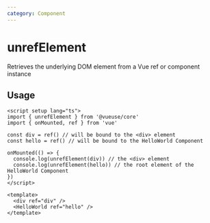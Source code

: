 ```yaml
---
category: Component
---
```


# unrefElement

Retrieves the underlying DOM element from a Vue ref or component instance

## Usage

```vue
<script setup lang="ts">
import { unrefElement } from '@vueuse/core'
import { onMounted, ref } from 'vue'

const div = ref() // will be bound to the <div> element
const hello = ref() // will be bound to the HelloWorld Component

onMounted(() => {
  console.log(unrefElement(div)) // the <div> element
  console.log(unrefElement(hello)) // the root element of the HelloWorld Component
})
</script>

<template>
  <div ref="div" />
  <HelloWorld ref="hello" />
</template>
```
